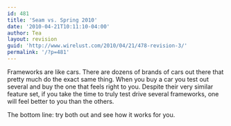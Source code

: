 ```yaml
---
id: 481
title: 'Seam vs. Spring 2010'
date: '2010-04-21T10:11:10-04:00'
author: Tea
layout: revision
guid: 'http://www.wirelust.com/2010/04/21/478-revision-3/'
permalink: '/?p=481'
---
```


Frameworks are like cars. There are dozens of brands of cars out there that pretty much do the exact same thing. When you buy a car you test out several and buy the one that feels right to you. Despite their very similar feature set, if you take the time to truly test drive several frameworks, one will feel better to you than the others.

The bottom line: try both out and see how it works for you.